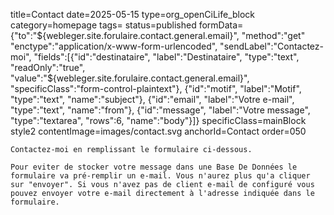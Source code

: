title=Contact
date=2025-05-15
type=org_openCiLife_block
category=homepage
tags=
status=published
formData={"to":"${webleger.site.forulaire.contact.general.email}", "method":"get" "enctype":"application/x-www-form-urlencoded", "sendLabel":"Contactez-moi", "fields":[{"id":"destinataire", "label":"Destinataire", "type":"text", "readOnly":"true", "value":"${webleger.site.forulaire.contact.general.email}", "specificClass":"form-control-plaintext"}, {"id":"motif", "label":"Motif", "type":"text", "name":"subject"}, {"id":"email", "label":"Votre e-mail", "type":"text", "name":"from"}, {"id":"message", "label":"Votre message", "type":"textarea", "rows":6, "name":"body"}]}
specificClass=mainBlock style2
contentImage=images/contact.svg
anchorId=Contact
order=050
~~~~~~
Contactez-moi en remplissant le formulaire ci-dessous.

Pour eviter de stocker votre message dans une Base De Données le formulaire va pré-remplir un e-mail. Vous n'aurez plus qu'a cliquer sur "envoyer". Si vous n'avez pas de client e-mail de configuré vous pouvez envoyer votre e-mail directement à l'adresse indiquée dans le formulaire.